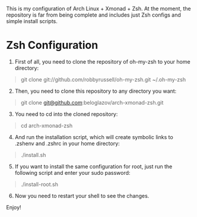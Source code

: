 This is my configuration of Arch Linux + Xmonad + Zsh. At the moment, the repository is far from being complete and includes just Zsh configs and simple install scripts.

# Zsh Configuration

1. First of all, you need to clone the repository of oh-my-zsh to your home directory:

 > git clone git://github.com/robbyrussell/oh-my-zsh.git ~/.oh-my-zsh

2. Then, you need to clone this repository to any directory you want:

> git clone git@github.com:beloglazov/arch-xmonad-zsh.git

3. You need to cd into the cloned repository:

> cd arch-xmonad-zsh

4. And run the installation script, which will create symbolic links to .zshenv and .zshrc in your home directory:

> ./install.sh

5. If you want to install the same configuration for root, just run the following script and enter your sudo password:

> ./install-root.sh

6. Now you need to restart your shell to see the changes.


Enjoy!
